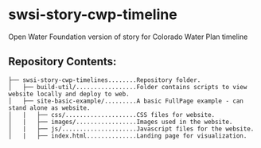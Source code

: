 # swsi-story-cwp-timeline
Open Water Foundation version of story for Colorado Water Plan timeline

## Repository Contents:
```
├── swsi-story-cwp-timelines........Repository folder.
│   ├── build-util/.................Folder contains scripts to view website locally and deploy to web.
│   ├── site-basic-example/.........A basic FullPage example - can stand alone as website.
│   |   ├── css/....................CSS files for website.
│   |   ├── images/.................Images used in the website.
│   |   ├── js/.....................Javascript files for the website.
│   |   ├── index.html..............Landing page for visualization.
```